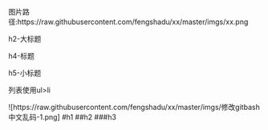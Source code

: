 <p>图片路径:https://raw.githubusercontent.com/fengshadu/xx/master/imgs/xx.png</p>
<p>h2-大标题</p>
<p>h4-标题</p>
<p>h5-小标题</p>
<p>列表使用ul>li</p>
![https://raw.githubusercontent.com/fengshadu/xx/master/imgs/修改gitbash中文乱码-1.png]
#h1
##h2
###h3